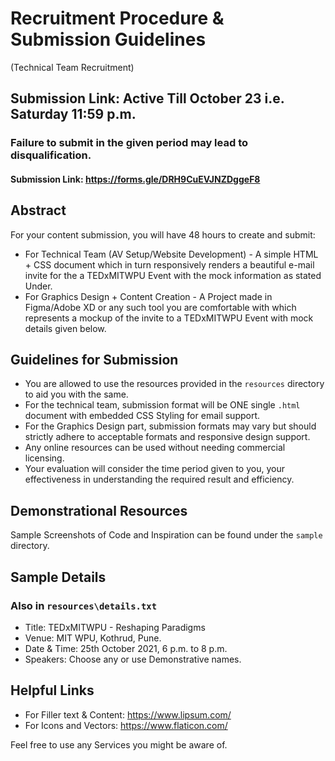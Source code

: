 # Recruitment Procedure & Submission Guidelines
(Technical Team Recruitment)

## Submission Link: Active Till October 23 i.e. Saturday 11:59 p.m.
### Failure to submit in the given period may lead to disqualification.
#### Submission Link: https://forms.gle/DRH9CuEVJNZDggeF8

## Abstract

For your content submission, you will have 48 hours to create and submit:
- For Technical Team (AV Setup/Website Development) - A simple HTML + CSS document which in turn responsively renders a beautiful e-mail invite for the a TEDxMITWPU Event with the mock information as stated Under.
- For Graphics Design + Content Creation - A Project made in Figma/Adobe XD or any such tool you are comfortable with which represents a mockup of the invite to a TEDxMITWPU Event with mock details given below.

## Guidelines for Submission

- You are allowed to use the resources provided in the `resources` directory to aid you with the same.
- For the technical team, submission format will be ONE single `.html` document with embedded CSS Styling for email support.
- For the Graphics Design part, submission formats may vary but should strictly adhere to acceptable formats and responsive design support.
- Any online resources can be used without needing commercial licensing.
- Your evaluation will consider the time period given to you, your effectiveness in understanding the required result and efficiency.

## Demonstrational Resources
Sample Screenshots of Code and Inspiration can be found under the `sample` directory. 

## Sample Details
### Also in `resources\details.txt`

- Title: TEDxMITWPU - Reshaping Paradigms
- Venue: MIT WPU, Kothrud, Pune.
- Date & Time: 25th October 2021, 6 p.m. to 8 p.m.
- Speakers: Choose any or use Demonstrative names.

## Helpful Links

- For Filler text & Content: https://www.lipsum.com/
- For Icons and Vectors: https://www.flaticon.com/

Feel free to use any Services you might be aware of.